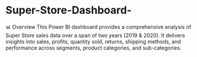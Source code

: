 # Super-Store-Dashboard-
📊 Overview This Power BI dashboard provides a comprehensive analysis of Super Store sales data over a span of two years (2019 &amp; 2020). It delivers insights into sales, profits, quantity sold, returns, shipping methods, and performance across segments, product categories, and sub-categories.
